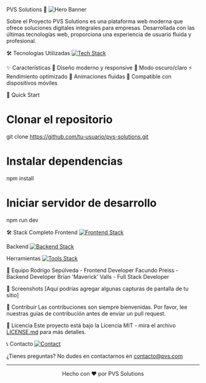 PVS Solutions 🚀
![Hero Banner](URL_DE_TU_BANNER) <!-- Podrías agregar un banner de tu sitio aquí -->

Sobre el Proyecto
PVS Solutions es una plataforma web moderna que ofrece soluciones digitales integrales para empresas. Desarrollada con las últimas tecnologías web, proporciona una experiencia de usuario fluida y profesional.

🛠️ Tecnologías Utilizadas
[![Tech Stack](https://skillicons.dev/icons?i=react,tailwind,nodejs,vite,js)](https://skillicons.dev)

✨ Características
🎨 Diseño moderno y responsive
🌙 Modo oscuro/claro
⚡ Rendimiento optimizado
🔄 Animaciones fluidas
📱 Compatible con dispositivos móviles

🚀 Quick Start
# Clonar el repositorio
git clone https://github.com/tu-usuario/pvs-solutions.git

# Instalar dependencias
npm install

# Iniciar servidor de desarrollo
npm run dev


🛠️ Stack Completo
Frontend
[![Frontend Stack](https://skillicons.dev/icons?i=react,tailwind,framermotion,vite)](https://skillicons.dev)

Backend
[![Backend Stack](https://skillicons.dev/icons?i=nodejs,express,mongodb)](https://skillicons.dev)

Herramientas
[![Tools Stack](https://skillicons.dev/icons?i=git,github,vscode,figma)](https://skillicons.dev)

👥 Equipo
Rodrigo Sepúlveda - Frontend Developer
Facundo Preiss - Backend Developer
Brian 'Maverick' Valls - Full Stack Developer

📸 Screenshots
[Aquí podrías agregar algunas capturas de pantalla de tu sitio]

🤝 Contribuir
Las contribuciones son siempre bienvenidas. Por favor, lee nuestras guías de contribución antes de enviar un pull request.

📝 Licencia
Este proyecto está bajo la Licencia MIT - mira el archivo [LICENSE.md](LICENSE.md) para más detalles.

📞 Contacto
[![Contact](https://skillicons.dev/icons?i=linkedin)](URL_DE_TU_LINKEDIN)

¿Tienes preguntas? No dudes en contactarnos en [contacto@pvs.com](mailto:contacto@pvs.com)

---
<p align="center">
  Hecho con ❤️ por PVS Solutions
</p>

